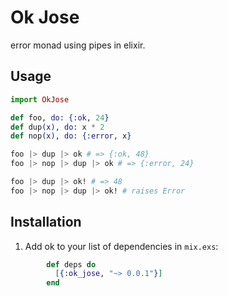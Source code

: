# Ok Jose

error monad using pipes in elixir.

## Usage

```elixir
import OkJose

def foo, do: {:ok, 24}
def dup(x), do: x * 2
def nop(x), do: {:error, x}

foo |> dup |> ok # => {:ok, 48}
foo |> nop |> dup |> ok # => {:error, 24}

foo |> dup |> ok! # => 48
foo |> nop |> dup |> ok! # raises Error
```

## Installation

  1. Add ok to your list of dependencies in `mix.exs`:

```elixir
        def deps do
          [{:ok_jose, "~> 0.0.1"}]
        end
```
